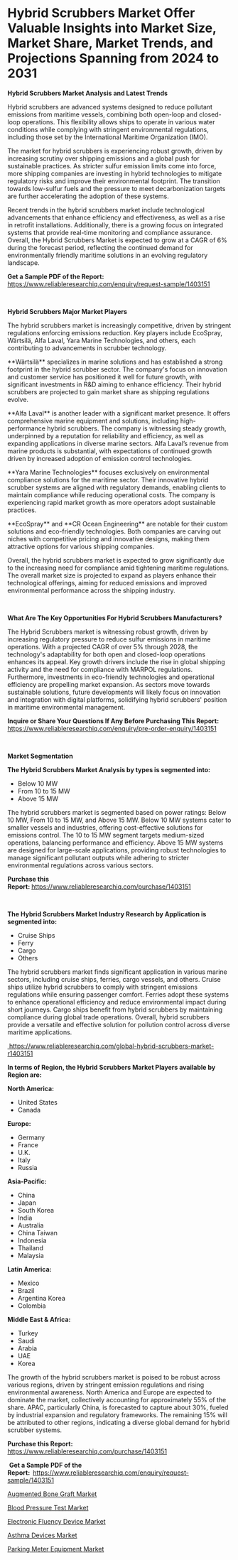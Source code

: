 <p><h1>Hybrid Scrubbers Market Offer Valuable Insights into Market Size, Market Share, Market Trends, and Projections Spanning from 2024 to 2031</h1></p><p><strong>Hybrid Scrubbers Market Analysis and Latest Trends</strong></p>
<p><p>Hybrid scrubbers are advanced systems designed to reduce pollutant emissions from maritime vessels, combining both open-loop and closed-loop operations. This flexibility allows ships to operate in various water conditions while complying with stringent environmental regulations, including those set by the International Maritime Organization (IMO).</p><p>The market for hybrid scrubbers is experiencing robust growth, driven by increasing scrutiny over shipping emissions and a global push for sustainable practices. As stricter sulfur emission limits come into force, more shipping companies are investing in hybrid technologies to mitigate regulatory risks and improve their environmental footprint. The transition towards low-sulfur fuels and the pressure to meet decarbonization targets are further accelerating the adoption of these systems.</p><p>Recent trends in the hybrid scrubbers market include technological advancements that enhance efficiency and effectiveness, as well as a rise in retrofit installations. Additionally, there is a growing focus on integrated systems that provide real-time monitoring and compliance assurance. Overall, the Hybrid Scrubbers Market is expected to grow at a CAGR of 6% during the forecast period, reflecting the continued demand for environmentally friendly maritime solutions in an evolving regulatory landscape.</p></p>
<p><strong>Get a Sample PDF of the Report:&nbsp;</strong> <a href="https://www.reliableresearchiq.com/enquiry/request-sample/1403151?utm_campaign=1782&utm_medium=2&utm_source=Github&utm_content=ia&utm_term=23102024&utm_id=hybrid-scrubbers">https://www.reliableresearchiq.com/enquiry/request-sample/1403151</a></p>
<p>&nbsp;</p>
<p><strong>Hybrid Scrubbers Major Market Players</strong></p>
<p><p>The hybrid scrubbers market is increasingly competitive, driven by stringent regulations enforcing emissions reduction. Key players include EcoSpray, Wärtsilä, Alfa Laval, Yara Marine Technologies, and others, each contributing to advancements in scrubber technology.</p><p>**Wärtsilä** specializes in marine solutions and has established a strong footprint in the hybrid scrubber sector. The company's focus on innovation and customer service has positioned it well for future growth, with significant investments in R&D aiming to enhance efficiency. Their hybrid scrubbers are projected to gain market share as shipping regulations evolve.</p><p>**Alfa Laval** is another leader with a significant market presence. It offers comprehensive marine equipment and solutions, including high-performance hybrid scrubbers. The company is witnessing steady growth, underpinned by a reputation for reliability and efficiency, as well as expanding applications in diverse marine sectors. Alfa Laval’s revenue from marine products is substantial, with expectations of continued growth driven by increased adoption of emission control technologies.</p><p>**Yara Marine Technologies** focuses exclusively on environmental compliance solutions for the maritime sector. Their innovative hybrid scrubber systems are aligned with regulatory demands, enabling clients to maintain compliance while reducing operational costs. The company is experiencing rapid market growth as more operators adopt sustainable practices.</p><p>**EcoSpray** and **CR Ocean Engineering** are notable for their custom solutions and eco-friendly technologies. Both companies are carving out niches with competitive pricing and innovative designs, making them attractive options for various shipping companies.</p><p>Overall, the hybrid scrubbers market is expected to grow significantly due to the increasing need for compliance amid tightening maritime regulations. The overall market size is projected to expand as players enhance their technological offerings, aiming for reduced emissions and improved environmental performance across the shipping industry.</p></p>
<p>&nbsp;</p>
<p><strong>What Are The Key Opportunities For Hybrid Scrubbers Manufacturers?</strong></p>
<p><p>The Hybrid Scrubbers market is witnessing robust growth, driven by increasing regulatory pressure to reduce sulfur emissions in maritime operations. With a projected CAGR of over 5% through 2028, the technology's adaptability for both open and closed-loop operations enhances its appeal. Key growth drivers include the rise in global shipping activity and the need for compliance with MARPOL regulations. Furthermore, investments in eco-friendly technologies and operational efficiency are propelling market expansion. As sectors move towards sustainable solutions, future developments will likely focus on innovation and integration with digital platforms, solidifying hybrid scrubbers' position in maritime environmental management.</p></p>
<p><strong>Inquire or Share Your Questions If Any Before Purchasing This Report:</strong> <a href="https://www.reliableresearchiq.com/enquiry/pre-order-enquiry/1403151?utm_campaign=1782&utm_medium=2&utm_source=Github&utm_content=ia&utm_term=23102024&utm_id=hybrid-scrubbers">https://www.reliableresearchiq.com/enquiry/pre-order-enquiry/1403151</a></p>
<p>&nbsp;</p>
<p><strong>Market Segmentation</strong></p>
<p><strong>The Hybrid Scrubbers Market Analysis by types is segmented into:</strong></p>
<p><ul><li>Below 10 MW</li><li>From 10 to 15 MW</li><li>Above 15 MW</li></ul></p>
<p><p>The hybrid scrubbers market is segmented based on power ratings: Below 10 MW, From 10 to 15 MW, and Above 15 MW. Below 10 MW systems cater to smaller vessels and industries, offering cost-effective solutions for emissions control. The 10 to 15 MW segment targets medium-sized operations, balancing performance and efficiency. Above 15 MW systems are designed for large-scale applications, providing robust technologies to manage significant pollutant outputs while adhering to stricter environmental regulations across various sectors.</p></p>
<p><strong>Purchase this Report:&nbsp;</strong><a href="https://www.reliableresearchiq.com/purchase/1403151?utm_campaign=1782&utm_medium=2&utm_source=Github&utm_content=ia&utm_term=23102024&utm_id=hybrid-scrubbers">https://www.reliableresearchiq.com/purchase/1403151</a></p>
<p>&nbsp;</p>
<p><strong>The Hybrid Scrubbers Market Industry Research by Application is segmented into:</strong></p>
<p><ul><li>Cruise Ships</li><li>Ferry</li><li>Cargo</li><li>Others</li></ul></p>
<p><p>The hybrid scrubbers market finds significant application in various marine sectors, including cruise ships, ferries, cargo vessels, and others. Cruise ships utilize hybrid scrubbers to comply with stringent emissions regulations while ensuring passenger comfort. Ferries adopt these systems to enhance operational efficiency and reduce environmental impact during short journeys. Cargo ships benefit from hybrid scrubbers by maintaining compliance during global trade operations. Overall, hybrid scrubbers provide a versatile and effective solution for pollution control across diverse maritime applications.</p></p>
<p><a href="https://www.reliableresearchiq.com/global-hybrid-scrubbers-market-r1403151?utm_campaign=1782&utm_medium=2&utm_source=Github&utm_content=ia&utm_term=23102024&utm_id=hybrid-scrubbers">&nbsp;https://www.reliableresearchiq.com/global-hybrid-scrubbers-market-r1403151</a></p>
<p><strong>In terms of Region, the Hybrid Scrubbers Market Players available by Region are:</strong></p>
<p>
    <p> <strong> North America: </strong>
        <ul>
            <li>United States</li>
            <li>Canada</li>
        </ul>
        </p> 
    <p> <strong> Europe: </strong>
        <ul>
            <li>Germany</li>
            <li>France</li>
            <li>U.K.</li>
            <li>Italy</li>
            <li>Russia</li>
        </ul>
        </p> 
    <p> <strong> Asia-Pacific: </strong>
        <ul>
            <li>China</li>
            <li>Japan</li>
            <li>South Korea</li>
            <li>India</li>
            <li>Australia</li>
            <li>China Taiwan</li>
            <li>Indonesia</li>
            <li>Thailand</li>
            <li>Malaysia</li>
        </ul>
        </p> 
    <p> <strong> Latin America: </strong>
        <ul>
            <li>Mexico</li>
            <li>Brazil</li>
            <li>Argentina Korea</li>
            <li>Colombia</li>
        </ul>
        </p> 
    <p> <strong> Middle East & Africa: </strong>
        <ul>
            <li>Turkey</li>
            <li>Saudi</li>
            <li>Arabia</li>
            <li>UAE</li>
            <li>Korea</li>
        </ul>
    </p>
    </p>
<p><p>The growth of the hybrid scrubbers market is poised to be robust across various regions, driven by stringent emission regulations and rising environmental awareness. North America and Europe are expected to dominate the market, collectively accounting for approximately 55% of the share. APAC, particularly China, is forecasted to capture about 30%, fueled by industrial expansion and regulatory frameworks. The remaining 15% will be attributed to other regions, indicating a diverse global demand for hybrid scrubber systems.</p></p>
<p><strong>Purchase this Report: </strong><a href="https://www.reliableresearchiq.com/purchase/1403151?utm_campaign=1782&utm_medium=2&utm_source=Github&utm_content=ia&utm_term=23102024&utm_id=hybrid-scrubbers">https://www.reliableresearchiq.com/purchase/1403151</a></p>
<p>&nbsp;<strong>Get a Sample PDF of the Report:&nbsp;&nbsp;</strong><a href="https://www.reliableresearchiq.com/enquiry/request-sample/1403151?utm_campaign=1782&utm_medium=2&utm_source=Github&utm_content=ia&utm_term=23102024&utm_id=hybrid-scrubbers">https://www.reliableresearchiq.com/enquiry/request-sample/1403151</a></p>
<p><strong></strong></p>
<p><p><a href="https://www.linkedin.com/pulse/augmented-bone-graft-market-evolution-global-trends-regional-rvg8e?utm_campaign=1782&utm_medium=2&utm_source=Github&utm_content=ia&utm_term=23102024&utm_id=hybrid-scrubbers">Augmented Bone Graft Market</a></p><p><a href="https://www.linkedin.com/pulse/blood-pressure-test-market-trends-insights-type-application-v1nke?utm_campaign=1782&utm_medium=2&utm_source=Github&utm_content=ia&utm_term=23102024&utm_id=hybrid-scrubbers">Blood Pressure Test Market</a></p><p><a href="https://www.linkedin.com/pulse/electronic-fluency-device-market-share-size-trends-industry-4awse?utm_campaign=1782&utm_medium=2&utm_source=Github&utm_content=ia&utm_term=23102024&utm_id=hybrid-scrubbers">Electronic Fluency Device Market</a></p><p><a href="https://www.linkedin.com/pulse/asthma-devices-revenue-growth-report-2024-2031-ui0se?utm_campaign=1782&utm_medium=2&utm_source=Github&utm_content=ia&utm_term=23102024&utm_id=hybrid-scrubbers">Asthma Devices Market</a></p><p><a href="https://github.com/GenaGaines34/Market-Research-Report-List-1/blob/main/parking-meter-equipment-market.md?utm_campaign=1782&utm_medium=2&utm_source=Github&utm_content=ia&utm_term=23102024&utm_id=hybrid-scrubbers">Parking Meter Equipment Market</a></p></p>